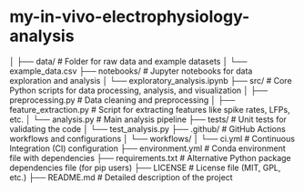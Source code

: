 # my-in-vivo-electrophysiology-analysis
│
├── data/                     # Folder for raw data and example datasets
│   └── example_data.csv
├── notebooks/                # Jupyter notebooks for data exploration and analysis
│   └── exploratory_analysis.ipynb
├── src/                      # Core Python scripts for data processing, analysis, and visualization
│   ├── preprocessing.py      # Data cleaning and preprocessing
│   ├── feature_extraction.py # Script for extracting features like spike rates, LFPs, etc.
│   └── analysis.py           # Main analysis pipeline
├── tests/                    # Unit tests for validating the code
│   └── test_analysis.py
├── .github/                  # GitHub Actions workflows and configurations
│   └── workflows/
│       └── ci.yml            # Continuous Integration (CI) configuration
├── environment.yml           # Conda environment file with dependencies
├── requirements.txt          # Alternative Python package dependencies file (for pip users)
├── LICENSE                   # License file (MIT, GPL, etc.)
├── README.md                 # Detailed description of the project
